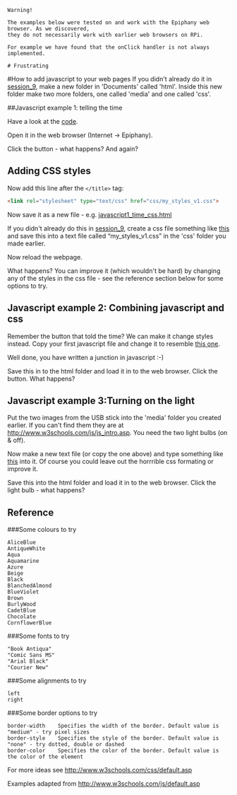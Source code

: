     Warning!
    
    The examples below were tested on and work with the Epiphany web browser. As we discovered,
    they do not necessarily work with earlier web browsers on RPi. 

    For example we have found that the onClick handler is not always implemented.
    
    # Frustrating

#How to add javascript to your web pages
If you didn't already do it in [session_9](../2016_04_18_session_9/), make a new folder in 'Documents' called 'html'. Inside this new folder make two more folders, one called 'media' and one called 'css'.

##Javascript example 1: telling the time

Have a look at the [code](javascript1_time.html).

Open it in the web browser (Internet -> Epiphany).

Click the button - what happens? And again?

## Adding CSS styles
Now add this line after the ```</title>``` tag:
```html
<link rel="stylesheet" type="text/css" href="css/my_styles_v1.css">
```
Now save it as a new file - e.g. [javascript1_time_css.html](javascript1_time_css.html)

If you didn't already do this in [session_9](../2016_04_18_session_9/), create a css file something like [this](css/my_styles_v1.css) and save this into a text file called “my_styles_v1.css” in the 'css' folder you made earlier.

Now reload the webpage. 

What happens? You can improve it (which wouldn't be hard) by changing any of the styles in the css file - see the reference section below for some options to try.

## Javascript example 2: Combining javascript and css
Remember the button that told the time? We can make it change styles instead. Copy your first javascript file and change it to resemble [this one](javascript2_font_css.html).

Well done, you have written a junction in javascript :-)

Save this in to the html folder and load it in to the web browser.  Click the button. What happens?

## Javascript example 3:Turning on the light
Put the two images from the USB stick into the 'media' folder you created earlier. If you can't find them they are at http://www.w3schools.com/js/js_intro.asp. You need the two light bulbs (on & off).

Now make a new text file (or copy the one above) and type something like [this](javascript3_lightbulb_css.html) into it. Of course you could leave out the horrrible css formating or improve it.

Save this into the html folder and load it in to the web browser. Click the light bulb - what happens?

## Reference

###Some colours to try
```
AliceBlue
AntiqueWhite
Aqua
Aquamarine
Azure
Beige
Black
BlanchedAlmond
BlueViolet
Brown
BurlyWood
CadetBlue
Chocolate
CornflowerBlue
```

###Some fonts to try
```
"Book Antiqua"
"Comic Sans MS"
"Arial Black"
"Courier New"
```

###Some alignments to try
```
left
right
```

###Some border options to try
```
border-width	Specifies the width of the border. Default value is "medium" - try pixel sizes
border-style	Specifies the style of the border. Default value is "none" - try dotted, double or dashed
border-color	Specifies the color of the border. Default value is the color of the element
```

For more ideas see http://www.w3schools.com/css/default.asp

Examples adapted from http://www.w3schools.com/js/default.asp
